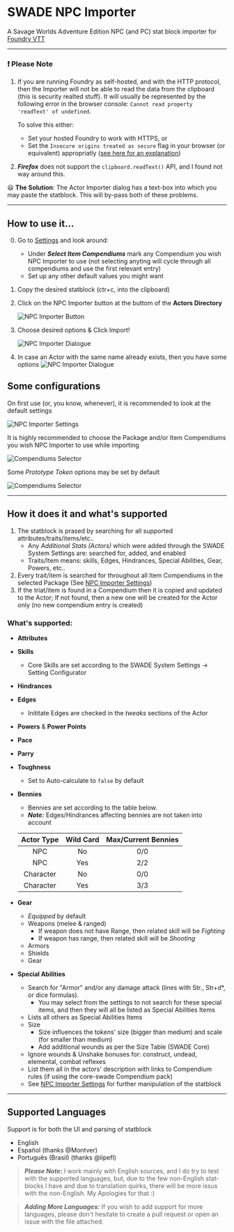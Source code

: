 # SWADE NPC Importer

A Savage Worlds Adventure Edition NPC (and PC) stat block importer for [Foundry VTT](https://foundryvtt.com)

---
### :exclamation: **Please Note**

1. If you are running Foundry as self-hosted, and with the HTTP protocol, then the Importer will not be able to read the data from the clipboard (this is security realted stuff). It will usually be represented by the following error in the browser console: `Cannot read property 'readText' of undefined`.

    To solve this either:
      - Set your hosted Foundry to work with HTTPS, or 
      - Set the `Insecure origins treated as secure` flag in your browser (or equivalent) appropriatly ([see here for an explanation](https://github.com/arnonram/swade-npc-importer/issues/42#issuecomment-773385058))

2. ***Firefox*** does not support the `clipboard.readText()` API, and I found not way around this.

:smiley: **The Solution**: The Actor Importer dialog has a text-box into which you may paste the statblock. This will by-pass both of these problems.

---
## How to use it...
0. Go to [Settings](#some-configurations) and look  around:
   - Under ***Select Item Compendiums*** mark any Compendium you wish NPC Importer to use (not selecting anyting will cycle through all compendiums and use the first relevant entry)
   - Set up any other default values you might want

1. Copy the desired statblock (ctr+c, into the clipboard)
2. Click on the NPC Importer button at the buttom of the **Actors Directory**

    ![NPC Importer Button](./readme_images/ActorImporterButton.png)
3. Choose desired options & Click Import!

    ![NPC Importer Dialogue](./readme_images/ActorImportDialogue.png)
5. In case an Actor with the same name already exists, then you have some options
    ![NPC Importer Dialogue](./readme_images/WhatToDoDialogue.png)

## Some configurations

On first use (or, you know, whenever), it is recommended to look at the default settings

![NPC Importer Settings](./readme_images/NpcImporterSettings.png)

It is highly recommended to choose the Package and/or Item Compendiums you wish NPC Importer to use while importing

![Compendiums Selector](./readme_images/NpcImporterSettingsCompendiumSelector.png)

Some _Prototype Token_ options may be set by default

![Compendiums Selector](./readme_images/NpcImporterSettingsTokenSettings.png)

---
## How it does it and what's supported

1. The statblock is prased by searching for all supported attributes/traits/items/etc..
    - Any _Additional Stats (Actors)_ which were added through the SWADE System Settings are: searched for, added, and enabled
    - Traits/Item means: skills, Edges, Hindrances, Special Abilities, Gear, Powers, etc..
2. Every trait/item is searched for throughout all Item Compendiums in the selected Package (See [NPC Importer Settings](#some-configurations))
3. If the triat/item is found in a Compendium then it is copied and updated to the Actor; If not found, then a new one will be created for the Actor only (no new compendium entry is created)

### What's supported:
- **Attributes**
- **Skills**
  - Core Skills are set according to the SWADE System Settings -> Setting Configurator
- **Hindrances**
- **Edges**
  - Inititate Edges are checked in the _tweaks_ sections of the Actor
- **Powers** & **Power Points**
- **Pace**
- **Parry**
- **Toughness**
  - Set to Auto-calculate to `false` by default
- **Bennies**
  - Bennies are set according to the table below. 
  - ***Note:*** Edges/Hindrances affecting bennies are not taken into account

  |Actor Type |Wild Card  | Max/Current Bennies|
  |:---: | :---: | :---:|
  |NPC| No| 0/0|
  |NPC| Yes| 2/2|
  |Character| No| 0/0|
  |Character| Yes| 3/3|
- **Gear**
  - _Equipped_ by default
  - Weapons (melee & ranged)
    - If weapon does not have Range, then related skill will be *Fighting*
    - If weapon has range, then related skill will be *Shooting*
  - Armors
  - Shields
  - Gear
- **Special Abilities**
  - Search for "Armor" and/or any damage attack (lines with Str., Str+d*, or dice formulas).
    - You may select from the settings to not search for these special items, and then they will all be listed as Special Abilities Items
  - Lists all others as Special Abilities Items
  - Size
    - Size influences the tokens' size (bigger than medium) and scale (for smaller than medium)
    - Add additional wounds as per the Size Table (SWADE Core)
  - Ignore wounds & Unshake bonuses for: construct, undead, elemental, combat reflexes
  - List them all in the actors' description with links to Compendium rules (if using the core-swade Compendium pack)
  - See [NPC Importer Settings](#some-configurations) for further manipulation of the statblock

---
## Supported Languages
Support is for both the UI and parsing of statblock
- English
- Español (thanks @Montver)
- Português (Brasil) (thanks @lipefl)

> ***Please Note:*** I work mainly with English sources, and I do try to test with the supported languages, but, due to the few non-English stat-blocks I have and due to translation quirks, there will be more issus with the non-English. 
My Apologies for that :)

> ***Adding More Languages:*** If you wish to add support for more languages, please don't hesitate to create a pull request or open an issue with the file attached.
